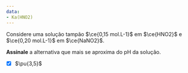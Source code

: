 ```yaml
---
data:
- Ka(HNO2)
---
```


Considere uma solução tampão $\ce{0,15 mol.L-1}$ em $\ce{HNO2}$ e $\ce{0,20 mol.L-1}$ em $\ce{NaNO2}$.

**Assinale** a alternativa que mais se aproxima do pH da solução.

- [x] $\pu{3,5}$

